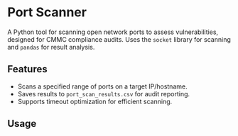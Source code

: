 # Port Scanner
A Python tool for scanning open network ports to assess vulnerabilities, designed for CMMC compliance audits. Uses the `socket` library for scanning and `pandas` for result analysis.

## Features
- Scans a specified range of ports on a target IP/hostname.
- Saves results to `port_scan_results.csv` for audit reporting.
- Supports timeout optimization for efficient scanning.

## Usage

